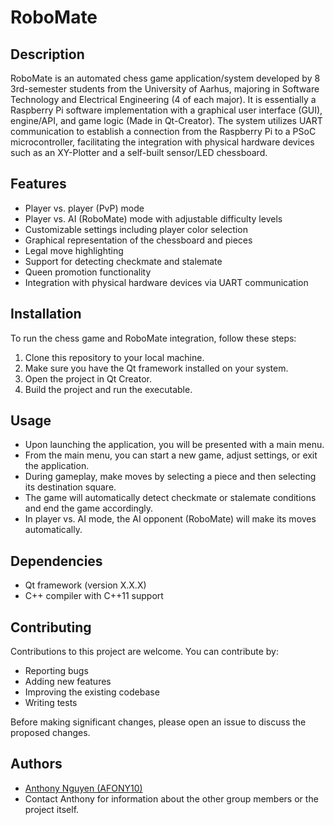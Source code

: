 # RoboMate

## Description

RoboMate is an automated chess game application/system developed by 8 3rd-semester students from the University of Aarhus, majoring in Software Technology and Electrical Engineering (4 of each major). 
It is essentially a Raspberry Pi software implementation with a graphical user interface (GUI), engine/API, and game logic (Made in Qt-Creator). 
The system utilizes UART communication to establish a connection from the Raspberry Pi to a PSoC microcontroller, facilitating the integration with physical hardware devices such as an XY-Plotter and a self-built sensor/LED chessboard.

## Features

- Player vs. player (PvP) mode
- Player vs. AI (RoboMate) mode with adjustable difficulty levels
- Customizable settings including player color selection
- Graphical representation of the chessboard and pieces
- Legal move highlighting
- Support for detecting checkmate and stalemate
- Queen promotion functionality
- Integration with physical hardware devices via UART communication

## Installation

To run the chess game and RoboMate integration, follow these steps:

1. Clone this repository to your local machine.
2. Make sure you have the Qt framework installed on your system.
3. Open the project in Qt Creator.
4. Build the project and run the executable.

## Usage

- Upon launching the application, you will be presented with a main menu.
- From the main menu, you can start a new game, adjust settings, or exit the application.
- During gameplay, make moves by selecting a piece and then selecting its destination square.
- The game will automatically detect checkmate or stalemate conditions and end the game accordingly.
- In player vs. AI mode, the AI opponent (RoboMate) will make its moves automatically.

## Dependencies

- Qt framework (version X.X.X)
- C++ compiler with C++11 support

## Contributing

Contributions to this project are welcome. You can contribute by:

- Reporting bugs
- Adding new features
- Improving the existing codebase
- Writing tests

Before making significant changes, please open an issue to discuss the proposed changes.


## Authors

- [Anthony Nguyen (AFONY10)](https://github.com/AFONY10)
- Contact Anthony for information about the other group members or the project itself.

